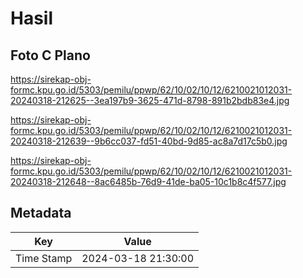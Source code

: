 # Hasil

## Foto C Plano

https://sirekap-obj-formc.kpu.go.id/5303/pemilu/ppwp/62/10/02/10/12/6210021012031-20240318-212625--3ea197b9-3625-471d-8798-891b2bdb83e4.jpg

https://sirekap-obj-formc.kpu.go.id/5303/pemilu/ppwp/62/10/02/10/12/6210021012031-20240318-212639--9b6cc037-fd51-40bd-9d85-ac8a7d17c5b0.jpg

https://sirekap-obj-formc.kpu.go.id/5303/pemilu/ppwp/62/10/02/10/12/6210021012031-20240318-212648--8ac6485b-76d9-41de-ba05-10c1b8c4f577.jpg


## Metadata

| Key        | Value               |
| ---------- | ------------------- |
| Time Stamp | 2024-03-18 21:30:00 |



